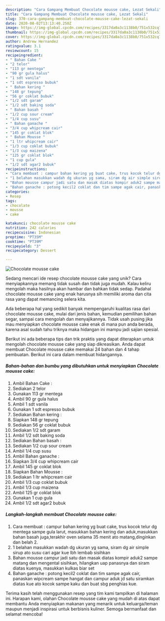 ```yaml
---
description: "Cara Gampang Membuat Chocolate mousse cake, Lezat Sekali"
title: "Cara Gampang Membuat Chocolate mousse cake, Lezat Sekali"
slug: 370-cara-gampang-membuat-chocolate-mousse-cake-lezat-sekali
date: 2020-08-02T13:13:40.250Z
image: https://img-global.cpcdn.com/recipes/3317da0a3c1138b0/751x532cq70/chocolate-mousse-cake-foto-resep-utama.jpg
thumbnail: https://img-global.cpcdn.com/recipes/3317da0a3c1138b0/751x532cq70/chocolate-mousse-cake-foto-resep-utama.jpg
cover: https://img-global.cpcdn.com/recipes/3317da0a3c1138b0/751x532cq70/chocolate-mousse-cake-foto-resep-utama.jpg
author: Andrew Hernandez
ratingvalue: 3.1
reviewcount: 15
recipeingredient:
- " Bahan Cake "
- "2 telor"
- "113 gr mentega"
- "90 gr gula halus"
- "1 sdt vanila"
- "1 sdt espresso bubuk"
- " Bahan kering "
- "148 gr tepung"
- "56 gr coklat bubuk"
- "1/2 sdt garam"
- "1/2 sdt baking soda"
- " Bahan basah "
- "1/2 cup sour cream"
- "1/4 cup susu"
- " Bahan ganache "
- "3/4 cup whipcream cair"
- "145 gr coklat blok"
- " Bahan Mousse "
- "1 ltr whipcream cair"
- "1/3 cup coklat bubuk"
- "1/3 cup maizena"
- "125 gr coklat blok"
- "1 cup gula"
- "1/2 sdt agar2 bubuk"
recipeinstructions:
- "Cara membuat : campur bahan kering yg buat cake, trus kocok telur dg mentega sampe gula larut, masukkan bahan kering dan aduk,masukkan bahan basah juga,terakhir oven selama 35 menit ato matang,dinginkan dan belah 2."
- "1 belahan masukkan wadah dg ukuran yg sama, siram dg air simple sirup ato susu cari agar kue lbh lembab sisihkan"
- "Bahan mousse campur jadi satu dan masak diatas kompir aduk2 sampe matang dan mengental sisihkan, hilangkan uap panasnya dan siram diatas kuenya, masukkan kulkas biar set"
- "Bahan ganache : potong kecil2 coklat dan tim sampe agak cair, panaskan wipcream sampe hangat dan campur aduk jd satu siramkan diatas kue ato kocok sampe kaku dan buat sbg penghias kue."
categories:
- Resep
tags:
- chocolate
- mousse
- cake

katakunci: chocolate mousse cake 
nutrition: 242 calories
recipecuisine: Indonesian
preptime: "PT35M"
cooktime: "PT39M"
recipeyield: "3"
recipecategory: Dessert

---
```



![Chocolate mousse cake](https://img-global.cpcdn.com/recipes/3317da0a3c1138b0/751x532cq70/chocolate-mousse-cake-foto-resep-utama.jpg)

Sedang mencari ide resep chocolate mousse cake yang unik? Cara menyiapkannya memang tidak susah dan tidak juga mudah. Kalau keliru mengolah maka hasilnya akan hambar dan bahkan tidak sedap. Padahal chocolate mousse cake yang enak harusnya sih memiliki aroma dan cita rasa yang dapat memancing selera kita.

Ada beberapa hal yang sedikit banyak mempengaruhi kualitas rasa dari chocolate mousse cake, mulai dari jenis bahan, kemudian pemilihan bahan segar, sampai cara mengolah dan menyajikannya. Tidak usah pusing jika mau menyiapkan chocolate mousse cake enak di mana pun anda berada, karena asal sudah tahu triknya maka hidangan ini mampu jadi sajian spesial.




Berikut ini ada beberapa tips dan trik praktis yang dapat diterapkan untuk mengolah chocolate mousse cake yang siap dikreasikan. Anda dapat membuat Chocolate mousse cake memakai 24 bahan dan 4 tahap pembuatan. Berikut ini cara dalam membuat hidangannya.

<!--inarticleads1-->

##### Bahan-bahan dan bumbu yang dibutuhkan untuk menyiapkan Chocolate mousse cake:

1. Ambil  Bahan Cake :
1. Sediakan 2 telor
1. Gunakan 113 gr mentega
1. Ambil 90 gr gula halus
1. Ambil 1 sdt vanila
1. Gunakan 1 sdt espresso bubuk
1. Sediakan  Bahan kering :
1. Siapkan 148 gr tepung
1. Sediakan 56 gr coklat bubuk
1. Sediakan 1/2 sdt garam
1. Ambil 1/2 sdt baking soda
1. Sediakan  Bahan basah :
1. Sediakan 1/2 cup sour cream
1. Ambil 1/4 cup susu
1. Ambil  Bahan ganache :
1. Siapkan 3/4 cup whipcream cair
1. Ambil 145 gr coklat blok
1. Siapkan  Bahan Mousse :
1. Sediakan 1 ltr whipcream cair
1. Ambil 1/3 cup coklat bubuk
1. Ambil 1/3 cup maizena
1. Ambil 125 gr coklat blok
1. Gunakan 1 cup gula
1. Ambil 1/2 sdt agar2 bubuk




<!--inarticleads2-->

##### Langkah-langkah membuat Chocolate mousse cake:

1. Cara membuat : campur bahan kering yg buat cake, trus kocok telur dg mentega sampe gula larut, masukkan bahan kering dan aduk,masukkan bahan basah juga,terakhir oven selama 35 menit ato matang,dinginkan dan belah 2.
1. 1 belahan masukkan wadah dg ukuran yg sama, siram dg air simple sirup ato susu cari agar kue lbh lembab sisihkan
1. Bahan mousse campur jadi satu dan masak diatas kompir aduk2 sampe matang dan mengental sisihkan, hilangkan uap panasnya dan siram diatas kuenya, masukkan kulkas biar set
1. Bahan ganache : potong kecil2 coklat dan tim sampe agak cair, panaskan wipcream sampe hangat dan campur aduk jd satu siramkan diatas kue ato kocok sampe kaku dan buat sbg penghias kue.




Terima kasih telah menggunakan resep yang tim kami tampilkan di halaman ini. Harapan kami, olahan Chocolate mousse cake yang mudah di atas dapat membantu Anda menyiapkan makanan yang menarik untuk keluarga/teman maupun menjadi inspirasi untuk berbisnis kuliner. Semoga bermanfaat dan selamat mencoba!
